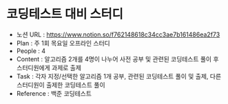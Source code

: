  # 코딩테스트 대비 스터디
- 노션 URL : https://www.notion.so/f762148618c34cc3ae7b161486ea2f73
- Plan : 주 1회 목요일 오프라인 스터디
- People : 4
- Content : 알고리즘 2개를 4명이 나누어 사전 공부 및 관련된 코딩테스트 풀이 후 스터디원에게 과제로 출제 
- Task : 각자 지정/선택한 알고리즘 1개 공부, 관련된 코딩테스트 풀이 및 출제, 다른 스터디원이 출제한 코딩테스트 풀이 
- Reference : 백준 코딩테스트

